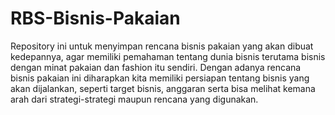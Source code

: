 # RBS-Bisnis-Pakaian
Repository ini untuk menyimpan rencana bisnis pakaian yang akan dibuat kedepannya, agar memiliki pemahaman tentang dunia bisnis terutama bisnis dengan minat pakaian dan fashion itu sendiri.
Dengan adanya rencana bisnis pakaian ini diharapkan kita memiliki persiapan tentang bisnis yang akan dijalankan, seperti target bisnis, anggaran serta bisa melihat kemana arah dari strategi-strategi maupun rencana yang digunakan.
